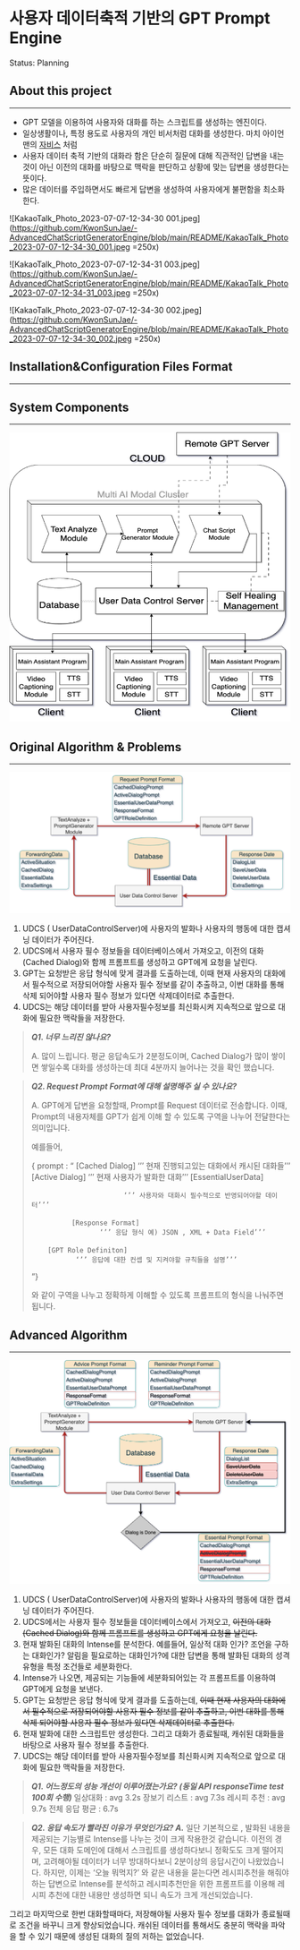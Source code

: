 # 사용자 데이터축적 기반의 GPT Prompt Engine

Status: Planning

## About this project

---

- GPT 모델을 이용하여 사용자와 대화를 하는 스크립트를 생성하는 엔진이다.
- 일상생활이나, 특정 용도로 사용자의 개인 비서처럼 대화를 생성한다. 마치 아이언맨의 [자비스](https://namu.wiki/w/J.A.R.V.I.S.) 처럼
- 사용자 데이터 축적 기반의 대화라 함은 단순히 질문에 대해 직관적인 답변을 내는것이 아닌 이전의 대화를 바탕으로 맥락을 판단하고 상황에 맞는 답변을 생성한다는 뜻이다.
- 많은 데이터를 주입하면서도 빠르게 답변을 생성하여 사용자에게 불편함을 최소화한다.

![KakaoTalk_Photo_2023-07-07-12-34-30 001.jpeg](https://github.com/KwonSunJae/-AdvancedChatScriptGeneratorEngine/blob/main/README/KakaoTalk_Photo_2023-07-07-12-34-30_001.jpeg =250x)

![KakaoTalk_Photo_2023-07-07-12-34-31 003.jpeg](https://github.com/KwonSunJae/-AdvancedChatScriptGeneratorEngine/blob/main/README/KakaoTalk_Photo_2023-07-07-12-34-31_003.jpeg =250x)

![KakaoTalk_Photo_2023-07-07-12-34-30 002.jpeg](https://github.com/KwonSunJae/-AdvancedChatScriptGeneratorEngine/blob/main/README/KakaoTalk_Photo_2023-07-07-12-34-30_002.jpeg =250x)

## Installation&Configuration Files Format

---

## System Components

---

![Untitled](https://github.com/KwonSunJae/-AdvancedChatScriptGeneratorEngine/blob/main/README/Untitled.png)

## Original Algorithm & Problems

---

![Untitled](https://github.com/KwonSunJae/-AdvancedChatScriptGeneratorEngine/blob/main/README/Untitled%201.png)

1. UDCS ( UserDataControlServer)에 사용자의 발화나 사용자의 행동에 대한 캡셔닝 데이터가 주어진다.
2. UDCS에서 사용자 필수 정보들을 데이터베이스에서 가져오고, 이전의 대화(Cached Dialog)와 함께 프롬프트를 생성하고 GPT에게 요청을 날린다.
3. GPT는 요청받은 응답 형식에 맞게 결과를 도출하는데, 이때 현재 사용자의 대화에서 필수적으로 저장되어야할 사용자 필수 정보를 같이 추출하고, 이번 대화를 통해 삭제 되어야할 사용자 필수 정보가 있다면 삭제데이터로 추출한다.
4. UDCS는 해당 데이터를 받아 사용자필수정보를 최신화시켜 지속적으로 앞으로 대화에 필요한 맥락들을 저장한다. 

> ***Q1. 너무 느리진 않나요?***
> 
> 
> A. 많이 느립니다. 평균 응답속도가 2분정도이며, Cached Dialog가 많이 쌓이면 쌓일수록 대화를 생성하는데 최대 4분까지 늘어나는 것을 확인 했습니다.
> 

> ***Q2. Request Prompt Format에 대해 설명해주 실 수 있나요?***
> 
> 
> A. GPT에게 답변을 요청할때, Prompt를 Request 데이터로 전송합니다. 이때, Prompt의 내용자체를 GPT가 쉽게 이해 할 수 있도록 구역을 나누어 전달한다는 의미입니다.
> 
> 예를들어,
> 
> { prompt : “ 
>                     [Cached Dialog] 
>                             ‘’’ 현재 진행되고있는 대화에서 캐시된 대화들’’’
>                     [Active Dialog]
>                            ‘’’ 현재 사용자가 발화한 대화’’’
>                     [EssentialUserData]
> 
>                            ‘’’ 사용자와 대화시 필수적으로 반영되어야할 데이터’’’
> 
>               [Response Format]
>                      ‘’’ 응답 형식 예) JSON , XML + Data Field’’’
> 
>         [GPT Role Definiton]
>                ‘’’ 응답에 대한 컨셉 및 지켜야할 규칙들을 설명’’’
> ”}
> 
> 와 같이 구역을 나누고 정확하게 이해할 수 있도록 프롬프트의 형식을 나눠주면 됩니다.
> 

## Advanced Algorithm

---

![NewArlgorithn.png](https://github.com/KwonSunJae/-AdvancedChatScriptGeneratorEngine/blob/main/README/NewArlgorithn.png)

1. UDCS ( UserDataControlServer)에 사용자의 발화나 사용자의 행동에 대한 캡셔닝 데이터가 주어진다.
2. UDCS에서는 사용자 필수 정보들을 데이터베이스에서 가져오고, ~~이전의 대화(Cached Dialog)와 함께 프롬프트를 생성하고 GPT에게 요청을 날린다.~~
3. 현재 발화된 대화의 Intense를 분석한다. 예를들어, 일상적 대화 인가? 조언을 구하는 대화인가? 알림을 필요로하는 대화인가?에 대한 답변을 통해 발화된 대화의 성격유형을 특정 조건들로 세분화한다.
4. Intense가 나오면, 제공되는 기능들에 세분화되어있는 각 프롬프트를 이용하여 GPT에게 요청을 보낸다.
5. GPT는 요청받은 응답 형식에 맞게 결과를 도출하는데, ~~이때 현재 사용자의 대화에서 필수적으로 저장되어야할 사용자 필수 정보를 같이 추출하고, 이번 대화를 통해 삭제 되어야할 사용자 필수 정보가 있다면 삭제데이터로 추출한다.~~
6. 현재 발화에 대한 스크립트만 생성한다. 그리고 대화가 종료될때, 캐쉬된 대화들을 바탕으로 사용자 필수 정보를 추출한다.
7. UDCS는 해당 데이터를 받아 사용자필수정보를 최신화시켜 지속적으로 앞으로 대화에 필요한 맥락들을 저장한다. 

> ***Q1. 어느정도의 성능 개선이 이루어졌는가요? (동일 API responseTime test 100회 수행)***
일상대화 : avg 3.2s
장보기 리스트 : avg 7.3s
레시피 추천 : avg 9.7s
전체 응답 평균 :  6.7s
> 

> ***Q2. 응답 속도가 빨라진 이유가 무엇인가요?
A.*** 일단 기본적으로 , 발화된 내용을 제공되는 기능별로 Intense를 나누는 것이 크게 작용한것 같습니다. 이전의 경우, 모든 대화 도메인에 대해서 스크립트를 생성하다보니 정확도도 크게 떨어지며, 고려해야될 데이터가 너무 방대하다보니 2분이상의 응답시간이 나왔었습니다. 하지만, 이제는 ‘오늘 뭐먹지?’ 와 같은 내용을 묻는다면 레시피추천을 해줘야하는 답변으로 Intense를 분석하고 레시피추천만을 위한 프롬프트를 이용해 레시피 추천에 대한 내용만 생성하면 되니 속도가 크게 개선되었습니다.

그리고 마지막으로 한번 대화할때마다, 저장해야될 사용자 필수 정보를 대화가 종료될때로 조건을 바꾸니 크게 향상되었습니다. 캐쉬된 데이터를 통해서도 충분히 맥락을 파악을 할 수 있기 때문에 생성된 대화의 질의 저하는 없었습니다.
>
